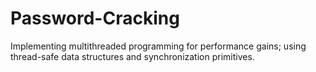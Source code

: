 # Password-Cracking

Implementing multithreaded programming for performance gains; using thread-safe data structures and synchronization primitives.
